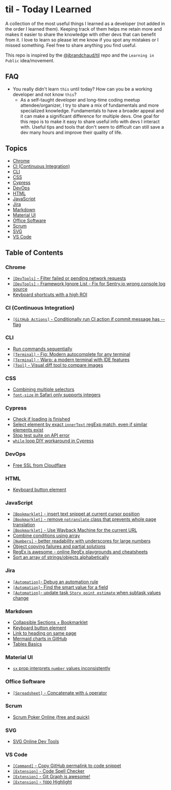 # til - Today I Learned

A collection of the most useful things I learned as a developer (not added in the order I learned them). Keeping track of them helps me retain more and makes it easier to share the knowledge with other devs that can benefit from it. I love to learn so please let me know if you spot any mistakes or I missed something. Feel free to share anything you find useful.

This repo is inspired by the [@jbrandchaud/til](https://github.com/jbranchaud/til) repo and the `Learning in Public` idea/movement.

## FAQ

- You really didn't learn `this` until today? How can you be a working developer and not know `this`?
  - As a self-taught developer and long-time coding meetup attendee/organizer, I try to share a mix of fundamentals and more specialized knowledge. Fundamentals to have a broader appeal and it can make a significant difference for multiple devs. One goal for this repo is to make it easy to share useful info with devs I interact with. Useful tips and tools that don't seem to difficult can still save a dev many hours and improve their quality of life.

## Topics

- [Chrome](#chrome)
- [CI (Continuous Integration)](#ci)
- [CLI](#cli)
- [CSS](#css)
- [Cypress](#cypress)
- [DevOps](#devops)
- [HTML](#html)
- [JavaScript](#javascript)
- [Jira](#jira)
- [Markdown](#markdown)
- [Material UI](#material-ui)
- [Office Software](#office-software)
- [Scrum](#scrum)
- [SVG](#svg)
- [VS Code](#vs-code)

## Table of Contents

### Chrome

- [`[DevTools]` - Filter failed or pending network requests](chrome/devtools-filter-failed-or-pending-network-requests.md)
- [`[DevTools]` - Framework Ignore List - Fix for Sentry.io wrong console log source](chrome/devtools-framework-ignore-list-fix-for-sentry.io-wrong-console-log-source.md)
- [Keyboard shortcuts with a high ROI](chrome/keyboard-shortcuts-high-roi.md)

### <a id="ci"></a>CI (Continuous Integration)

- [`[GitHub Actions]` - Conditionally run CI action if commit message has --flag](ci/github-actions-conditionally-run-ci-action-if-commit-message-has-flag.md)

### CLI

- [Run commands sequentially](cli/run-commands-sequentially.md)
- [`[Terminal]` - Fig: Modern autocomplete for any terminal](cli/terminal-fig-modern-autocomplete-for-any-terminal.md)
- [`[Terminal]` - Warp: a modern terminal with IDE features](cli/terminal-warp-a-modern-terminal-with-ide-features.md)
- [`[Tool]` - Visual diff tool to compare images](cli/tool-visual-diff-tool-compare-images.md)

### CSS

- [Combining multiple selectors](css/combining-multiple-selectors.md)
- [`font-size` in Safari only supports integers](css/font-size-in-safari-only-supports-integers.md)

### Cypress

- [Check if loading is finished](cypress/check-if-loading-finished.md)
- [Select element by exact `innerText` regExp match, even if similar elements exist](cypress/select-element-by-exact-innerText-regex-match.md)
- [Stop test suite on API error](cypress/stop-test-suite-on-api-error.md)
- [`while` loop DIY workaround in Cypress](cypress/while-loop-diy-workaround-cypress.md)

### DevOps

- [Free SSL from Cloudflare](devops/free-ssl-cloudflare.md)

### HTML

- [Keyboard button element](html/keyboard-button-element.md)

### JavaScript

- [`[Bookmarklet]` - insert text snippet at current cursor position](markdown/collapsible-sections-plus-bookmarklet.md)
- [`[Bookmarklet]` - remove `notranslate` class that prevents whole page translation](javascript/bookmarklet-remove-notranslate-class-that-prevents-whole-page-translation.md)
- [`[Bookmarklet]` - Use Wayback Machine for the current URL](javascript/bookmarklet-use-wayback-machine-on-current-page.md)
- [Combine conditions using array](javascript/combine-conditions-using-array.md)
- [`[Numbers]` - better readability with underscores for large numbers](javascript/numbers-better-readability-with-underscores-for-large-numbers.md)
- [Object copying failures and partial solutions](javascript/object-copying-failures-and-partial-solutions.md)
- [RegEx is awesome - online RegEx playgrounds and cheatsheets](javascript/regex-is-awesome-online-regex-playgrounds-cheatsheets.md)
- [Sort an array of strings/objects alphabetically](javascript/sort-array-of-strings-alphabetical.md)

### Jira

- [`[Automation]`- Debug an automation rule](jira/automation-debug-a-rule.md)
- [`[Automation]`- Find the smart value for a field](jira/automation-find-smart-value-for-field.md)
- [`[Automation]`- update task `Story point estimate` when subtask values change](jira/automation-sum-of-story-point-estimate.md)

### Markdown

- [Collapsible Sections + Bookmarklet](markdown/collapsible-sections-plus-bookmarklet.md)
- [Keyboard button element](html/keyboard-button-element.md)
- [Link to heading on same page](markdown/link-to-heading-or-html-element-on-same-page.md)
- [Mermaid charts in GitHub](markdown/mermaid-charts-in-github.md)
- [Tables Basics](markdown/tables-basics.md)

### Material UI

- [`sx` prop interprets `number` values inconsistently](material-ui/sx-prop-interprets-number-values-inconsistently.md)

### Office Software

- [`[Spreadsheet]` - Concatenate with `&` operator](office-software/spreadsheet-concatenate-with-ampersand.md)

### Scrum

- [Scrum Poker Online (free and quick)](scrum/scrum-poker-online-free-quick.md)

### SVG

- [SVG Online Dev Tools](svg/svg-online-dev-tools.md)

### VS Code

- [`[Command]` - Copy GitHub permalink to code snippet](vscode/command-copy-github-permalink-to-code-snippet.md)
- [`[Extension]` - Code Spell Checker](vscode/extension-code-spell-checker.md)
- [`[Extension]` - Git Graph is awesome!](vscode/extension-git-graph-is-awesome.md)
- [`[Extension]` - `TODO` Highlight](vscode/extension-todo-highlight.md)
